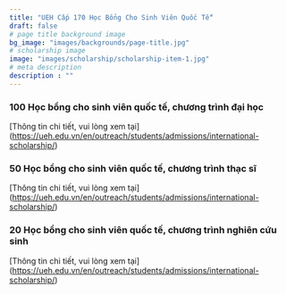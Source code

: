 ```yaml
---
title: "UEH Cấp 170 Học Bổng Cho Sinh Viên Quốc Tế"
draft: false
# page title background image
bg_image: "images/backgrounds/page-title.jpg"
# scholarship image
image: "images/scholarship/scholarship-item-1.jpg"
# meta description
description : ""
---
```


### 100 Học bổng cho sinh viên quốc tế, chương trình đại học
[Thông tin chi tiết, vui lòng xem tại] (https://ueh.edu.vn/en/outreach/students/admissions/international-scholarship/)

### 50 Học bổng cho sinh viên quốc tế, chương trình thạc sĩ
[Thông tin chi tiết, vui lòng xem tại] (https://ueh.edu.vn/en/outreach/students/admissions/international-scholarship/)

### 20 Học bổng cho sinh viên quốc tế, chương trình nghiên cứu sinh
[Thông tin chi tiết, vui lòng xem tại] (https://ueh.edu.vn/en/outreach/students/admissions/international-scholarship/)
